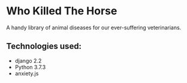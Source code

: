 # Who Killed The Horse
A handy library of animal diseases for our ever-suffering veterinarians.

## Technologies used:
- django 2.2
- Python 3.7.3
- anxiety.js

